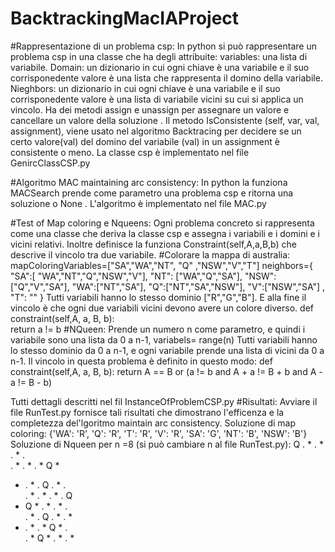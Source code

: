# BacktrackingMacIAProject

#Rappresentazione di un problema csp:
In python si può rappresentare un problema csp in una classe che ha degli attribuite:
variables: una lista di variabile.
Domain: un dizionario in cui ogni chiave è una variabile e il suo corrisponedente valore è una lista che rappresenta il domino della variabile.
Nieghbors: un dizionario in cui ogni chiave è una variabile e il suo corrisponedente valore è una lista di variabile vicini su cui si applica un vincolo.
Ha dei metodi assign e unassign per assegnare un valore e cancellare un valore della soluzione .
Il metodo IsConsistente (self, var, val, assignment), viene usato nel algoritmo Backtracing per decidere se un certo valore(val) del domino del variabile (val) in un assignment è consistente o meno.
La classe csp è implementato nel file GenircClassCSP.py

#Algoritmo MAC maintaining arc consistency:
In python la funziona MACSearch prende come parametro una problema csp e ritorna una soluzione o None .
L'algoritmo è implementato nel file MAC.py

#Test of Map coloring e Nqueens:
Ogni problema concreto si rappresenta come una classe che deriva la classe csp e assegna i variabili e i domini e i vicini relativi.
Inoltre definisce la funziona Constraint(self,A,a,B,b) che descrive il vincolo tra due variabile.
#Colorare la mappa di australia:
mapColoringVariables=["SA","WA","NT", "Q" ,"NSW","V","T"]
neighbors={  "SA":[ "WA","NT","Q","NSW","V"],
                "NT": ["WA","Q","SA"],
                "NSW":["Q","V","SA"],
                "WA":["NT","SA"],
                "Q":["NT","SA","NSW"],
                "V":["NSW","SA"]    ,
                "T": ""   }
Tutti variabili hanno lo stesso dominio ["R","G","B"].
E alla fine il vincolo è che ogni due variabili vicini devono avere un colore diverso.
def constraint(self,A, a, B, b):     
        return a != b
#NQueen:
Prende un numero n come parametro, e quindi i variabile sono una lista da 0 a n-1, variabels= range(n)
Tutti variabili hanno lo stesso dominio da 0 a n-1, e ogni variabile prende una lista di vicini da 0 a n-1.
Il vincolo in questa problema è definito in questo modo:
def constraint(self,A, a, B, b):
         return A == B or (a != b and A + a != B + b and A - a != B - b)

Tutti dettagli descritti nel fil InstanceOfProblemCSP.py
#Risultati:
Avviare il file  RunTest.py  fornisce tali risultati che dimostrano l'efficenza e la completezza del'lgoritmo maintain arc consistency.
Soluzione  di map coloring:
{'WA': 'R', 'Q': 'R', 'T': 'R', 'V': 'R', 'SA': 'G', 'NT': 'B', 'NSW': 'B'}
Soluzione di Nqueen per n =8 (si può cambiare n al file RunTest.py):
Q . * . * . * .     
. * . * . * Q *     
* . * . Q . * .     
. * . * . * . Q     
* Q * . * . * .     
. * . Q . * . *     
* . * . * Q * .     
. * Q * . * . *

